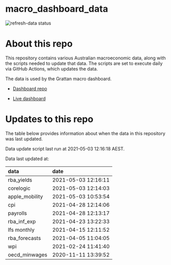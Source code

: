 
<!-- README.md is generated from README.Rmd. Please edit that file -->

# macro\_dashboard\_data

<!-- badges: start -->

![refresh-data
status](https://github.com/grattan/macro_dashboard_data/workflows/refresh-data/badge.svg)

<!-- badges: end -->

# About this repo

This repository contains various Australian macroeconomic data, along
with the scripts needed to update that data. The scripts are set to
execute daily via GitHub Actions, which updates the data.

The data is used by the Grattan macro dashboard.

  - [Dashboard repo](https://github.com/grattan/macrodashboard)

  - [Live dashboard](https://mattcowgill.shinyapps.io/macrodashboard/)

# Updates to this repo

The table below provides information about when the data in this
repository was last updated.

Data update script last run at 2021-05-03 12:16:18 AEST.

Data last updated at:

| data            | date                |
| :-------------- | :------------------ |
| rba\_yields     | 2021-05-03 12:16:11 |
| corelogic       | 2021-05-03 12:14:03 |
| apple\_mobility | 2021-05-03 10:53:54 |
| cpi             | 2021-04-28 12:14:06 |
| payrolls        | 2021-04-28 12:13:17 |
| rba\_inf\_exp   | 2021-04-23 13:22:33 |
| lfs monthly     | 2021-04-15 12:11:52 |
| rba\_forecasts  | 2021-04-05 11:04:05 |
| wpi             | 2021-02-24 11:41:40 |
| oecd\_minwages  | 2020-11-11 13:39:52 |
